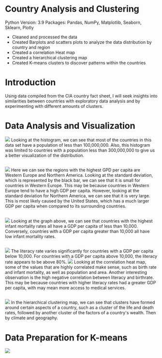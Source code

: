 # Country Analysis and Clustering

Python Version: 3.9 Packages: Pandas, NumPy, Matplotlib, Seaborn, Sklearn, Plotly

* Cleaned and processed the data
* Created Barplots and scatters plots to analyze the data distribution by country and region
* Created a correlation Heat map
* Created a hierarchical clustering map
* Created K-means clusters to discover patterns within the countries 

# Introduction
Using data compiled from the CIA country fact sheet, I will seek insights into similarities between countries with exploratory data analysis and by experimenting with different amounts of clusters.

# Data Analysis and Visualization

<img src= "https://github.com/JMarcoOviedo/Country-Analysis-and-Clustering-/blob/main/images/country3.png"/>
Looking at the histogram, we can see that most of the countries in this data set have a population of less than 100,000,000. Also, this histogram was limited to countries with a population less than 300,000,000 to give us a better visualization of the distribution.

## 
<img src= "https://github.com/JMarcoOviedo/Country-Analysis-and-Clustering-/blob/main/images/country1.png"/>
Here we can see the regions with the highest GPD per capita are Western Europe and Northern America. Looking at the standard deviation, which is represented by the black bar, we can see that it is small for countries in Western Europe. This may be because countries in Western Europe tend to have a high GDP per capita. However, looking at the standard deviation for Northern America, we can see that it is very large. This is most likely caused by the United States, which has a much larger GDP per capita when compared to its surrounding countries.

## 
<img src= "https://github.com/JMarcoOviedo/Country-Analysis-and-Clustering-/blob/main/images/country2.png"/>
Looking at the graph above, we can see that countries with the highest infant mortality rates all have a GDP per capita of less than 10,000. Conversely, countries with a GDP per capita greater than 10,000 all have low infant mortality rates.

## 
<img src= "https://github.com/JMarcoOviedo/Country-Analysis-and-Clustering-/blob/main/images/country4.png"/>
The literacy rate varies significantly for countries with a GDP per capita below 10,000. For countries with a GDP per capita above 10,000, the literacy rate appears to be above 80%.

<img src= "https://github.com/JMarcoOviedo/Country-Analysis-and-Clustering-/blob/main/images/country5.png"/>
Looking at the correlation heat map, some of the values that are highly correlated make sense, such as birth rate and infant mortality, as well as population and area. Another interesting observation is the high negative correlation between literacy and birthrate. This may be because countries with higher literacy rates had a greater GDP per capita, with may mean more access to medical services.

##
<img src= "https://github.com/JMarcoOviedo/Country-Analysis-and-Clustering-/blob/main/images/country6.png"/>
In the hierarchical clustering map, we can see that clusters have formed around certain aspects of a country, such as a cluster of the life and death rates, followed by another cluster of the factors of a country's wealth. Then by climate and geography.

# Data Preparation for K-means

<img src= "https://github.com/JMarcoOviedo/Country-Analysis-and-Clustering-/blob/main/images/data2.png"/>
